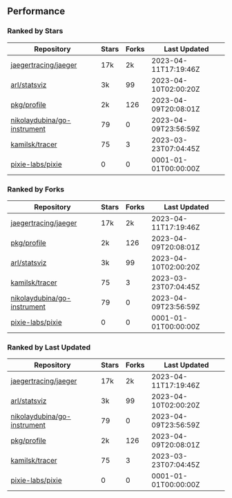 ## Performance

### Ranked by Stars

| Repository | Stars | Forks | Last Updated |
|------------|-------|-------|--------------|
| [jaegertracing/jaeger](https://github.com/jaegertracing/jaeger) | 17k | 2k | 2023-04-11T17:19:46Z |
| [arl/statsviz](https://github.com/arl/statsviz) | 3k | 99 | 2023-04-10T02:00:20Z |
| [pkg/profile](https://github.com/pkg/profile) | 2k | 126 | 2023-04-09T20:08:01Z |
| [nikolaydubina/go-instrument](https://github.com/nikolaydubina/go-instrument) | 79 | 0 | 2023-04-09T23:56:59Z |
| [kamilsk/tracer](https://github.com/kamilsk/tracer) | 75 | 3 | 2023-03-23T07:04:45Z |
| [pixie-labs/pixie](https://github.com/pixie-labs/pixie) | 0 | 0 | 0001-01-01T00:00:00Z |

### Ranked by Forks

| Repository | Stars | Forks | Last Updated |
|------------|-------|-------|--------------|
| [jaegertracing/jaeger](https://github.com/jaegertracing/jaeger) | 17k | 2k | 2023-04-11T17:19:46Z |
| [pkg/profile](https://github.com/pkg/profile) | 2k | 126 | 2023-04-09T20:08:01Z |
| [arl/statsviz](https://github.com/arl/statsviz) | 3k | 99 | 2023-04-10T02:00:20Z |
| [kamilsk/tracer](https://github.com/kamilsk/tracer) | 75 | 3 | 2023-03-23T07:04:45Z |
| [nikolaydubina/go-instrument](https://github.com/nikolaydubina/go-instrument) | 79 | 0 | 2023-04-09T23:56:59Z |
| [pixie-labs/pixie](https://github.com/pixie-labs/pixie) | 0 | 0 | 0001-01-01T00:00:00Z |

### Ranked by Last Updated

| Repository | Stars | Forks | Last Updated |
|------------|-------|-------|--------------|
| [jaegertracing/jaeger](https://github.com/jaegertracing/jaeger) | 17k | 2k | 2023-04-11T17:19:46Z |
| [arl/statsviz](https://github.com/arl/statsviz) | 3k | 99 | 2023-04-10T02:00:20Z |
| [nikolaydubina/go-instrument](https://github.com/nikolaydubina/go-instrument) | 79 | 0 | 2023-04-09T23:56:59Z |
| [pkg/profile](https://github.com/pkg/profile) | 2k | 126 | 2023-04-09T20:08:01Z |
| [kamilsk/tracer](https://github.com/kamilsk/tracer) | 75 | 3 | 2023-03-23T07:04:45Z |
| [pixie-labs/pixie](https://github.com/pixie-labs/pixie) | 0 | 0 | 0001-01-01T00:00:00Z |

